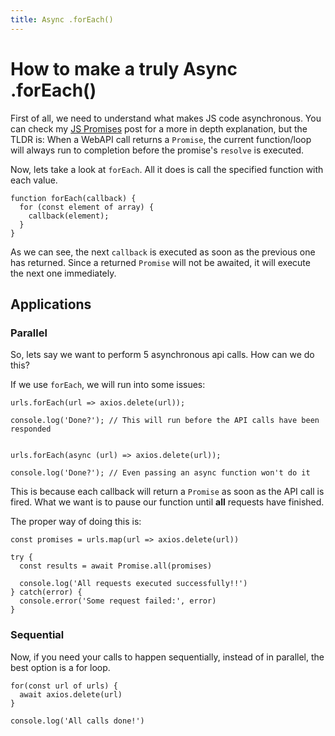 ```yaml
---
title: Async .forEach()
---
```


# How to make a truly Async .forEach()

First of all, we need to understand what makes JS code asynchronous. You can check my [JS Promises](/blogs/javascript/async-await/promises) post for a more in depth explanation, but the TLDR is: When a WebAPI call returns a `Promise`, the current function/loop will always run to completion before the promise's `resolve` is executed.

Now, lets take a look at `forEach`. All it does is call the specified function with each value.

```JS
function forEach(callback) {
  for (const element of array) {
    callback(element);
  }
}
```

As we can see, the next `callback` is executed as soon as the previous one has returned. Since a returned `Promise` will not be awaited, it will execute the next one immediately.

## Applications

### Parallel

So, lets say we want to perform 5 asynchronous api calls. How can we do this?

If we use `forEach`, we will run into some issues:

```JS
urls.forEach(url => axios.delete(url));

console.log('Done?'); // This will run before the API calls have been responded


urls.forEach(async (url) => axios.delete(url));

console.log('Done?'); // Even passing an async function won't do it
```

This is because each callback will return a `Promise` as soon as the API call is fired. What we want is to pause our function until **all** requests have finished.

The proper way of doing this is:

```JS
const promises = urls.map(url => axios.delete(url))

try {
  const results = await Promise.all(promises)

  console.log('All requests executed successfully!!')
} catch(error) {
  console.error('Some request failed:', error)
}
```

### Sequential

Now, if you need your calls to happen sequentially, instead of in parallel, the best option is a for loop.

```JS
for(const url of urls) {
  await axios.delete(url)
}

console.log('All calls done!')
```
